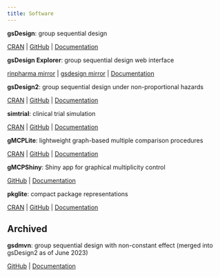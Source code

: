 ```yaml
---
title: Software
---
```


<style>
ul { padding-inline-start: 0px; list-style-type: none; }
.article-content p { margin-top: 5px; margin-bottom: 5px; }
.article-content > ul > li { margin-bottom: 30px; }
</style>

- **gsDesign**: group sequential design

  [CRAN](https://cran.r-project.org/package=gsDesign) |
  [GitHub](https://github.com/keaven/gsDesign) |
  [Documentation](https://keaven.github.io/gsDesign/)

- **gsDesign Explorer**: group sequential design web interface

  [rinpharma mirror](https://rinpharma.shinyapps.io/gsdesign/) |
  [gsdesign mirror](https://gsdesign.shinyapps.io/prod/) |
  [Documentation](https://keaven.github.io/gsd-shiny/)

- **gsDesign2**: group sequential design under non-proportional hazards

  [CRAN](https://cran.r-project.org/package=gsDesign2) |
  [GitHub](https://github.com/merck/gsDesign2) |
  [Documentation](https://merck.github.io/gsDesign2/)

- **simtrial**: clinical trial simulation

  [CRAN](https://cran.r-project.org/package=simtrial) |
  [GitHub](https://github.com/merck/simtrial) |
  [Documentation](https://merck.github.io/simtrial/)

- **gMCPLite**: lightweight graph-based multiple comparison procedures

  [CRAN](https://cran.r-project.org/package=gMCPLite) |
  [GitHub](https://github.com/Merck/gMCPLite) |
  [Documentation](https://merck.github.io/gMCPLite/)

- **gMCPShiny**: Shiny app for graphical multiplicity control

  [GitHub](https://github.com/Merck/gMCPShiny) |
  [Documentation](https://merck.github.io/gMCPShiny/)

- **pkglite**: compact package representations

  [CRAN](https://cran.r-project.org/package=pkglite) |
  [GitHub](https://github.com/Merck/pkglite) |
  [Documentation](https://merck.github.io/pkglite/)

## Archived

- **gsdmvn**: group sequential design with non-constant effect (merged into gsDesign2 as of June 2023)

  [GitHub](https://github.com/merck/gsdmvn) |
  [Documentation](https://merck.github.io/gsdmvn/)
